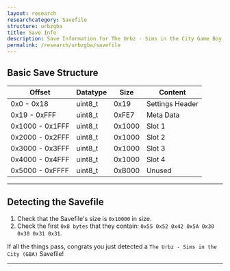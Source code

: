 ```yaml
---
layout: research
researchcategory: Savefile
structure: urbzgba
title: Save Info
description: Save Information for The Urbz - Sims in the City Game Boy Advance.
permalink: /research/urbzgba/savefile
---
```


## Basic Save Structure

| Offset          | Datatype | Size   | Content         |
| --------------- | -------- | ------ | --------------- |
| 0x0 - 0x18      | uint8_t  | 0x19   | Settings Header |
| 0x19 - 0xFFF    | uint8_t  | 0xFE7  | Meta Data       |
| 0x1000 - 0x1FFF | uint8_t  | 0x1000 | Slot 1          |
| 0x2000 - 0x2FFF | uint8_t  | 0x1000 | Slot 2          |
| 0x3000 - 0x3FFF | uint8_t  | 0x1000 | Slot 3          |
| 0x4000 - 0x4FFF | uint8_t  | 0x1000 | Slot 4          |
| 0x5000 - 0xFFFF | uint8_t  | 0xB000 | Unused          |

<hr>


## Detecting the Savefile
1. Check that the Savefile's size is `0x10000` in size.
2. Check the first `0x8 bytes` that they contain: `0x55 0x52 0x42 0x5A 0x30 0x30 0x31 0x31`.

If all the things pass, congrats you just detected a `The Urbz - Sims in the City (GBA)` Savefile!
<hr>